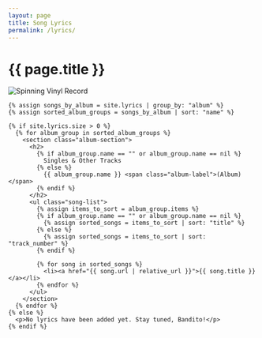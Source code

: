 ```yaml
---
layout: page
title: Song Lyrics
permalink: /lyrics/
---
```


<div class="content-container">
  <main class="main-content lyrics-listing">
    <div class="lyrics-listing-header">
      <h1>{{ page.title }}</h1>
      <div class="vinyl-decoration">
        <img src="{{ '/assets/images/vinyl-record.png' | relative_url }}" alt="Spinning Vinyl Record">
      </div>
    </div>

    {% assign songs_by_album = site.lyrics | group_by: "album" %}
    {% assign sorted_album_groups = songs_by_album | sort: "name" %}

    {% if site.lyrics.size > 0 %}
      {% for album_group in sorted_album_groups %}
        <section class="album-section">
          <h2>
            {% if album_group.name == "" or album_group.name == nil %}
              Singles & Other Tracks
            {% else %}
              {{ album_group.name }} <span class="album-label">(Album)</span>
            {% endif %}
          </h2>
          <ul class="song-list">
            {% assign items_to_sort = album_group.items %}
            {% if album_group.name == "" or album_group.name == nil %}
              {% assign sorted_songs = items_to_sort | sort: "title" %}
            {% else %}
              {% assign sorted_songs = items_to_sort | sort: "track_number" %}
            {% endif %}

            {% for song in sorted_songs %}
              <li><a href="{{ song.url | relative_url }}">{{ song.title }}</a></li>
            {% endfor %}
          </ul>
        </section>
      {% endfor %}
    {% else %}
      <p>No lyrics have been added yet. Stay tuned, Bandito!</p>
    {% endif %}
  </main>
</div>